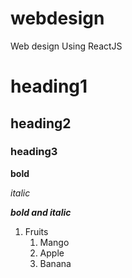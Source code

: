 # webdesign
Web design Using ReactJS
# heading1
## heading2
### heading3

**bold**

*italic*

***bold and italic***

1. Fruits
    1. Mango
    2. Apple
    3. Banana
